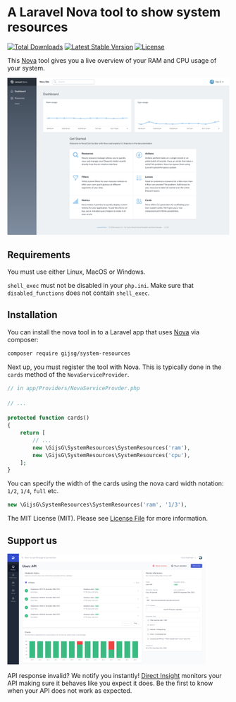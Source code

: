 # A Laravel Nova tool to show system resources

[![Total Downloads](https://poser.pugx.org/gijsg/system-resources/downloads)](https://packagist.org/packages/gijsg/system-resources)
[![Latest Stable Version](https://poser.pugx.org/gijsg/system-resources/v/stable)](https://packagist.org/packages/gijsg/system-resources)
[![License](https://poser.pugx.org/gijsg/system-resources/license)](https://packagist.org/packages/gijsg/system-resources)

This [Nova](https://nova.laravel.com) tool gives you a live overview of your RAM and CPU usage of your system.

![screenshot of the backup tool](screenshot.png)

## Requirements

You must use either Linux, MacOS or Windows.

`shell_exec` must not be disabled in your `php.ini`. Make sure that `disabled_functions` does not contain `shell_exec`.

## Installation

You can install the nova tool in to a Laravel app that uses [Nova](https://nova.laravel.com) via composer:

```bash
composer require gijsg/system-resources
```

Next up, you must register the tool with Nova. This is typically done in the `cards` method of the `NovaServiceProvider`.


```php
// in app/Providers/NovaServiceProvder.php

// ...

protected function cards()
{
    return [
        // ...
        new \GijsG\SystemResources\SystemResources('ram'),
        new \GijsG\SystemResources\SystemResources('cpu'),
    ];
}
```

You can specify the width of the cards using the nova card width notation: `1/2`, `1/4`, `full` etc.
```php
new \GijsG\SystemResources\SystemResources('ram', '1/3'),
```
The MIT License (MIT). Please see [License File](LICENSE) for more information.

## Support us

![Direct Insight screenshot](direct-insight-screenshot.jpg)

API response invalid? We notify you instantly! [Direct Insight](https://directinsight.io/) monitors your API making sure it behaves like you expect it does. Be the first to know when your API does not work as expected.